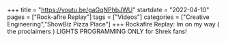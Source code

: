 +++
title = "https://youtu.be/gaGqNPhbJWU"
startdate = "2022-04-10"
pages = ["Rock-afire Replay"]
tags = ["Videos"]
categories = ["Creative Engineering","ShowBiz Pizza Place"]
+++
Rockafire Replay: Im on my way ( the proclaimers ) LIGHTS PROGRAMMING ONLY for Shrek fans!
